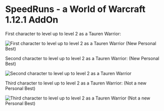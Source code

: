 # SpeedRuns - a World of Warcraft 1.12.1 AddOn

First character to level up to level 2 as a Tauren Warrior:

![First character to level up to level 2 as a Tauren Warrior (New Personal Best)](https://i.imgur.com/UAkydWf.png)

Second character to level up to level 2 as a Tauren Warrior: (New Personal Best)

![Second character to level up to level 2 as a Tauren Warrior](https://i.imgur.com/QRcLNYL.png)

Third character to level up to level 2 as a Tauren Warrior: (Not a new Personal Best)

![Third character to level up to level 2 as a Tauren Warrior (Not a new Personal Best)](https://i.imgur.com/3f8Y7SY.png)
